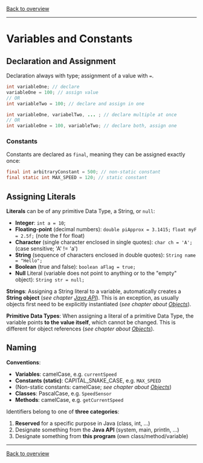 [Back to overview](./00_Java_SyntaxGuide.md)

---
# Variables and Constants

## Declaration and Assignment
Declaration always with type; assignment of a value with `=`.
```java
int variableOne; // declare
variableOne = 100; // assign value
// OR
int variableTwo = 100; // declare and assign in one
```
```java
int variableOne, variabelTwo, ... ; // declare multiple at once
// OR
int variableOne = 100, variableTwo; // declare both, assign one
```

### Constants
Constants are declared as `final`, meaning they can be assigned exactly once:
```java
final int arbitraryConstant = 500; // non-static constant
final static int MAX_SPEED = 120; // static constant
```

## Assigning Literals

**Literals** can be of any primitive Data Type, a String, or `null`:
- **Integer**: `int a = 10`;
- **Floating-point** (decimal numbers): `double piApprox = 3.1415;` `float myF = 2.5f;` (note the f for float)
- **Character** (single character enclosed in single quotes): `char ch = 'A';` (case sensitive; 'A' != 'a')
- **String** (sequence of characters enclosed in double quotes): `String name = "Hello";`
- **Boolean** (true and false): `boolean aFlag = true;`
- **Null** Literal (variable does not point to anything or to the "empty" object): `String str = null;`

**Strings**: Assigning a String literal to a variable, automatically creates a **String object** (*see chapter [Java API](07_Generics.md)*). This is an exception, as usually objects first need to be explicitly instantiated (*see chapter about [Objects](05_Objects.md)*).

**Primitive Data Types**: When assigning a literal of a primitive Data Type, the variable points **to the value itself**, which cannot be changed. This is different for object references (*see chapter about [Objects](05_Objects.md)*).


## Naming

**Conventions**:
- **Variables**: camelCase, e.g. ```currentSpeed```
- **Constants (static)**: CAPITAL_SNAKE_CASE, e.g. ```MAX_SPEED```
- (Non-static constants: camelCase; *see chapter about [Objects](05_Objects.md)*)
- **Classes**: PascalCase, e.g. ```SpeedSensor```
- **Methods**: camelCase, e.g. ```getCurrentSpeed```


Identifiers belong to one of **three categories**:
1. **Reserved** for a specific purpose in Java (class, int, ...)
2. Designate something from the **Java API** (system, main, println, ...)
3. Designate something from **this program** (own class/method/variable)

---

[Back to overview](./00_Java_SyntaxGuide.md)
